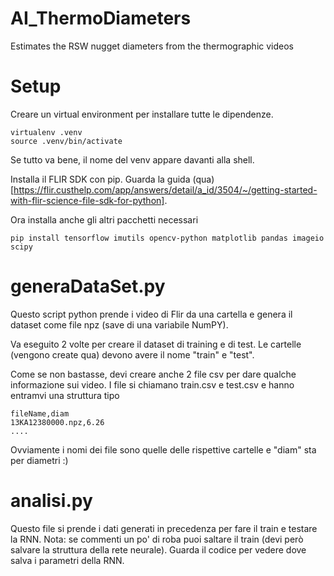 # AI_ThermoDiameters
Estimates the RSW nugget diameters from the thermographic videos

# Setup

Creare un virtual environment per installare tutte le dipendenze.

```
virtualenv .venv
source .venv/bin/activate
```

Se tutto va bene, il nome del venv appare davanti alla shell.

Installa il FLIR SDK con pip. Guarda la guida (qua)[https://flir.custhelp.com/app/answers/detail/a_id/3504/~/getting-started-with-flir-science-file-sdk-for-python].

Ora installa anche gli altri pacchetti necessari

```
pip install tensorflow imutils opencv-python matplotlib pandas imageio scipy
``` 

# generaDataSet.py
Questo script python prende i video di Flir da una cartella e genera il dataset come file npz (save di una variabile NumPY).

Va eseguito 2 volte per creare il dataset di training e di test. Le cartelle (vengono create qua) devono avere il nome "train" e "test".

Come se non bastasse, devi creare anche 2 file csv per dare qualche informazione sui video. I file si chiamano train.csv e test.csv e hanno entramvi una struttura tipo

```
fileName,diam
13KA12380000.npz,6.26
....
``` 

Ovviamente i nomi dei file sono quelle delle rispettive cartelle e "diam" sta per diametri :)

# analisi.py

Questo file si prende i dati generati in precedenza per fare il train e testare la RNN. Nota: se commenti un po' di roba puoi saltare il train (devi però salvare la struttura della rete neurale). Guarda il codice per vedere dove salva i parametri della RNN.
